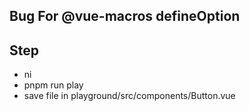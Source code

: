 ## Bug For @vue-macros defineOption

## Step
- ni
- pnpm run play
- save file in playground/src/components/Button.vue
